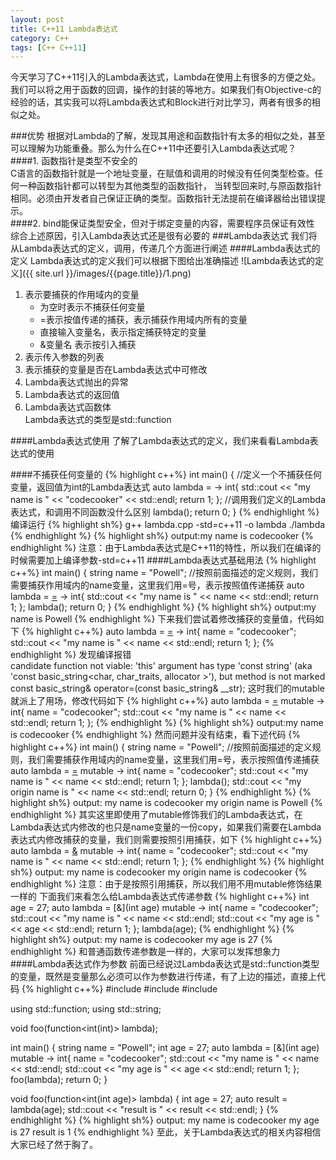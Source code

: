 ```yaml
---
layout: post
title: C++11 Lambda表达式
category: C++
tags: [C++ C++11]
---
```

今天学习了C++11引入的Lambda表达式，Lambda在使用上有很多的方便之处。我们可以将之用于函数的回调，操作的封装的等地方。如果我们有Objective-c的经验的话，其实我可以将Lambda表达式和Block进行对比学习，两者有很多的相似之处。

###优势
根据对Lambda的了解，发现其用途和函数指针有太多的相似之处，甚至可以理解为功能重叠。那么为什么在C++11中还要引入Lambda表达式呢？  
####1. 函数指针是类型不安全的  
C语言的函数指针就是一个地址变量，在赋值和调用的时候没有任何类型检查。任何一种函数指针都可以转型为其他类型的函数指针， 当转型回来时,与原函数指针相同。必须由开发者自己保证正确的类型。函数指针无法提前在编译器给出错误提示。  
####2. bind能保证类型安全，但对于绑定变量的内容，需要程序员保证有效性  
综合上述原因，引入Lambda表达式还是很有必要的
###Lambda表达式
我们将从Lambda表达式的定义，调用，传递几个方面进行阐述
####Lambda表达式的定义
Lambda表达式的定义我们可以根据下图给出准确描述
![Lambda表达式的定义]({{ site.url }}/images/{{page.title}}/1.png)
1. 表示要捕获的作用域内的变量  
    - 为空时表示不捕获任何变量  
    - =表示按值传递的捕获，表示捕获作用域内所有的变量  
    - 直接输入变量名，表示指定捕获特定的变量  
    - &变量名 表示按引入捕获  
2. 表示传入参数的列表  
3. 表示捕获的变量是否在Lambda表达式中可修改  
4. Lambda表达式抛出的异常  
5. Lambda表达式的返回值  
6. Lambda表达式函数体  
<kp>Lambda表达式的类型是std::function</kp>

####Lambda表达式使用
了解了Lambda表达式的定义，我们来看看Lambda表达式的使用

####不捕获任何变量的
{% highlight c++%}
int main()
{
        //定义一个不捕获任何变量，返回值为int的Lambda表达式
        auto lambda = []() -> int{
                std::cout << "my name is " << "codecooker" << std::endl;
                return 1;
        };
        //调用我们定义的Lambda表达式，和调用不同函数没什么区别
        lambda();
        return 0;
}
{% endhighlight %}
编译运行
{% highlight sh%}
g++ lambda.cpp -std=c++11 -o lambda
./lambda
{% endhighlight %}
{% highlight sh%}
output:my name is codecooker
{% endhighlight %}
<kp>注意：由于Lambda表达式是C++11的特性，所以我们在编译的时候需要加上编译参数-std=c++11</kp>
####Lambda表达式基础用法
{% highlight c++%}
int main()
{
        string name = "Powell";
        //按照前面描述的定义规则，我们需要捕获作用域内的name变量，这里我们用=号，表示按照值传递捕获
        auto lambda = [=]() -> int{
                std::cout << "my name is " << name << std::endl;
                return 1;
        };
        lambda();
        return 0;
}
{% endhighlight %}
{% highlight sh%}
output:my name is Powell
{% endhighlight %}
下来我们尝试着修改捕获的变量值，代码如下
{% highlight c++%}
auto lambda = [=]() -> int{
                name = "codecooker";
                std::cout << "my name is " << name << std::endl;
                return 1;
        };
{% endhighlight %}
发现编译报错  
<kp>candidate function not viable: 'this' argument has type 'const string' (aka 'const basic_string<char,
      char_traits<char>, allocator<char> >'), but method is not marked const
    basic_string& operator=(const basic_string& __str);</kp>
这时我们的mutable就派上了用场，修改代码如下
{% highlight c++%}
auto lambda = [=]() mutable -> int{
                name = "codecooker";
                std::cout << "my name is " << name << std::endl;
                return 1;
        };
{% endhighlight %}
{% highlight sh%}
output:my name is codecooker
{% endhighlight %}
然而问题并没有结束，看下述代码
{% highlight c++%}
int main()
{
        string name = "Powell";
        //按照前面描述的定义规则，我们需要捕获作用域内的name变量，这里我们用=号，表示按照值传递捕获
        auto lambda = [=]() mutable -> int{
                name = "codecooker";
                std::cout << "my name is " << name << std::endl;
                return 1;
        };
        lambda();
        std::cout << "my origin name is " << name << std::endl;
        return 0;
}
{% endhighlight %}
{% highlight sh%}
output:
my name is codecooker
my origin name is Powell
{% endhighlight %}
其实这里即使用了mutable修饰我们的Lambda表达式，在Lambda表达式内修改的也只是name变量的一份copy，如果我们需要在Lambda表达式内修改捕获的变量，我们则需要按照引用捕获，如下
{% highlight c++%}
auto lambda = [&]() mutable -> int{
                name = "codecooker";
                std::cout << "my name is " << name << std::endl;
                return 1;
        };
{% endhighlight %}
{% highlight sh%}
output:
my name is codecooker
my origin name is codecooker
{% endhighlight %}
<kp>注意：由于是按照引用捕获，所以我们用不用mutable修饰结果一样的</kp>
下面我们来看怎么给Lambda表达式传递参数
{% highlight c++%}
int age = 27;
auto lambda = [&](int age) mutable -> int{
    name = "codecooker";
    std::cout << "my name is " << name << std::endl;
    std::cout << "my age is " << age << std::endl;
    return 1;
};
lambda(age);
{% endhighlight %}
{% highlight sh%}
output:
my name is codecooker
my age is 27
{% endhighlight %}
和普通函数传递参数是一样的，大家可以发挥想象力
####Lambda表达式作为参数
前面已经说过Lambda表达式是std::function类型的变量，既然是变量那么必须可以作为参数进行传递，有了上边的描述，直接上代码
{% highlight c++%}
#include <iostream>
#include <string>
#include <functional>

using  std::function;
using  std::string;


void foo(function<int(int)> lambda);

int main()
{
        string name = "Powell";
        int age = 27;
        auto lambda = [&](int age) mutable -> int{
                name = "codecooker";
                std::cout << "my name is " << name << std::endl;
                std::cout << "my age is " << age << std::endl;
                return 1;
        };
        foo(lambda);
        return 0;
}

void foo(function<int(int age)> lambda) {
    int age = 27;
    auto result = lambda(age);
    std::cout << "result is " << result << std::endl;
}
{% endhighlight %}
{% highlight sh%}
output:
my name is codecooker
my age is 27
result is 1
{% endhighlight %}
至此，关于Lambda表达式的相关内容相信大家已经了然于胸了。



